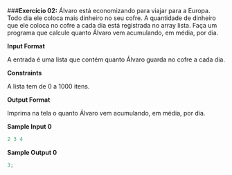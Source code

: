 ###**Exercício 02:**
Álvaro está economizando para viajar para a Europa. Todo dia ele coloca mais dinheiro no seu cofre. A quantidade de dinheiro que ele coloca no cofre a cada dia está registrada no array lista. Faça um programa que calcule quanto Álvaro vem acumulando, em média, por dia.

**Input Format**

A entrada é uma lista que contém quanto Álvaro guarda no cofre a cada dia.

**Constraints**

A lista tem de 0 a 1000 itens.

**Output Format**

Imprima na tela o quanto Álvaro vem acumulando, em média, por dia.

**Sample Input 0**

```javascript
2 3 4
```

**Sample Output 0**

```javascript
3;
```
